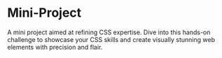 # Mini-Project
 A mini project aimed at refining CSS expertise. Dive into this hands-on challenge to showcase your CSS skills and create visually stunning web elements with precision and flair.
